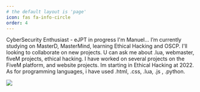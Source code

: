 ```yaml
---
# the default layout is 'page'
icon: fas fa-info-circle
order: 4
---
```


CyberSecurity Enthusiast - eJPT in progress
I'm Manuel... I’m currently studying on MasterD, MasterMind, learning Ethical Hacking and OSCP. I'll looking to collaborate on new projects. U can ask me about .lua, webmaster, fiveM projects, ethical hacking. I have worked on several projects on the FiveM platform, and website projects. Im starting in Ethical Hacking at 2022.
As for programming languages, i have used .html, .css, .lua, .js , .python.


<img src="https://github-readme-stats.vercel.app/api?username=baShMarin&show_icons=true&theme=tokyonight"/>


